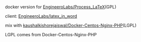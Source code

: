docker version for [EngineeroLabs/Process_LaTeX](https://github.com/EngineeroLabs/Process_LaTeX)(GPL)

client: [EngineeroLabs/latex_in_word](https://github.com/EngineeroLabs/latex_in_word)

mix with [kaushalkishorejaiswal/Docker-Centos-Nginx-PHP](https://github.com/kaushalkishorejaiswal/Docker-Centos-Nginx-PHP)(LGPL)

LGPL comes from Docker-Centos-Nginx-PHP

